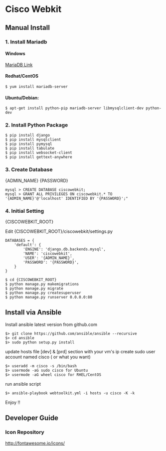 
# Cisco Webkit

## Manual Install

### 1. Install Mariadb

#### Windows

[MariaDB Link](https://downloads.mariadb.org/interstitial/mariadb-10.1.14/winx64-packages/mariadb-10.1.14-winx64.msi/from/http%3A//ftp.utexas.edu/mariadb/)

#### Redhat/CentOS
	
	$ yum install mariadb-server

#### Ubuntu/Debian: 

	$ apt-get install python-pip mariadb-server libmysqlclient-dev python-dev

### 2. Install Python Package 

	$ pip install django
	$ pip install mysqlclient
	$ pip install pymysql
	$ pip install tabulate
	$ pip install websocket-client 
	$ pip install gettext-anywhere

### 3. Create Database
{ADMIN_NAME}
{PASSWORD}

	mysql > CREATE DATABASE ciscowebkit;
	mysql > GRANT ALL PRIVILEGES ON ciscowebkit.* TO '{ADMIN_NAME}'@'localhost' IDENTIFIED BY '{PASSWORD}';"

### 4. Initial Setting
{CISCOWEBKIT_ROOT}

Edit {CISCOWEBKIT_ROOT}/ciscowebkit/settings.py

```
DATABASES = {
    'default': {
        'ENGINE': 'django.db.backends.mysql',
        'NAME': 'ciscowebkit',
        'USER': '{ADMIN_NAME}',
        'PASSWORD': '{PASSWORD}',
    }
}
```

	$ cd {CISCOWEBKIT_ROOT}
	$ python manage.py makemigrations
	$ python manage.py migrate
	$ python manage.py createsuperuser
	$ python manage.py runserver 0.0.0.0:80

## Install via Ansible

Install ansible latest version from github.com
```
$> git clone https://github.com/ansible/ansible --recursive 
$> cd ansible 
$> sudo python setup.py install 
```

update hosts file [dev] & [prd] section with your vm's ip 
create sudo user account named cisco ( or what you want) 
```
$> useradd -m cisco -s /bin/bash 
$> usermode -aG sudo cisco for Ubuntu 
$> usermode -aG wheel cisco for RHEL/CentOS
```

run ansible script 
```
$> ansible-playbook webtoolkit.yml -i hosts -u cisco -K -k 
```

Enjoy !!


## Developer Guide

### Icon Repository
http://fontawesome.io/icons/